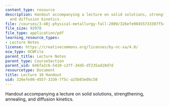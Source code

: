 ```yaml
---
content_type: resource
description: Handout accompanying a lecture on solid solutions, strengthening, annealing,
  and diffusion kinetics.
file: /courses/3-40j-physical-metallurgy-fall-2009/326efe90455733307f5ca25b03e0bc58_MIT3_40JF09_fig16.pdf
file_size: 92978
file_type: application/pdf
learning_resource_types:
- Lecture Notes
license: https://creativecommons.org/licenses/by-nc-sa/4.0/
ocw_type: OCWFile
parent_title: Lecture Notes
parent_type: CourseSection
parent_uid: 646fa2c6-5410-c2ff-34d5-df235ad10d7d
resourcetype: Document
title: Lecture 16 Handout
uid: 326efe90-4557-3330-7f5c-a25b03e0bc58
---
```

Handout accompanying a lecture on solid solutions, strengthening, annealing, and diffusion kinetics.